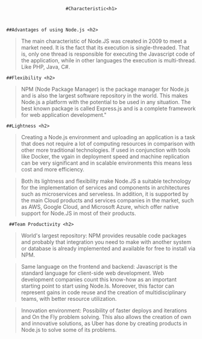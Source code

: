                           #Characteristic<h1>

  
  
    ##Advantages of using Node.js <h2>
  >The main characteristic of Node.JS was created in 2009
  >to meet a market need. It is the fact that its execution 
  >is single-threaded. That is, only one thread is 
  >responsible for executing the Javascript code of the application, 
  >while in other languages the execution is multi-thread. Like PHP, Java, C#.
  
    ##Flexibility <h2>
  >NPM (Node Package Manager) is the package manager for Node.js and is also the
  >largest software repository in the world. This makes Node.js a platform with
  >the potential to be used in any situation. The best known package is called 
  >Express.js and is a complete framework for web application development."
  
    ##Lightness <h2>
  >Creating a Node.js environment and uploading an application is a task that
  >does not require a lot of computing resources in comparison with other more 
  >traditional technologies. If used in conjunction with tools like Docker, the
  >vgain in deployment speed and machine replication can be very significant and
  >in scalable environments this means less cost and more efficiency.

  >Both its lightness and flexibility make Node.JS a suitable technology for the
  >implementation of services and components in architectures such as microservices
  >and serveless.  In addition, it is supported by the main Cloud products and services 
  >companies in the market, such as AWS, Google Cloud, and Microsoft Azure, which offer
  >native support for Node.JS in most of their products.
  
     ##Team Productivity <h2>
  >World's largest repository: NPM provides reusable code packages and probably that 
  >integration you need to make with another system or database is already implemented 
  >and available for free to install via NPM.

  >Same language on the frontend and backend: Javascript is the standard language for
  >client-side web development. Web development companies count this know-how as an
  >important starting point to start using Node.ls. Moreover, this factor can represent 
  >gains in code reuse and the creation of multidisciplinary teams, with better resource
  >utilization.

  >Innovation environment: Possibility of faster deploys and iterations and On the Fly
  >problem solving. This also allows the creation of own and innovative solutions,
  >as Uber has done by creating products in Node.js to solve some of its problems.
